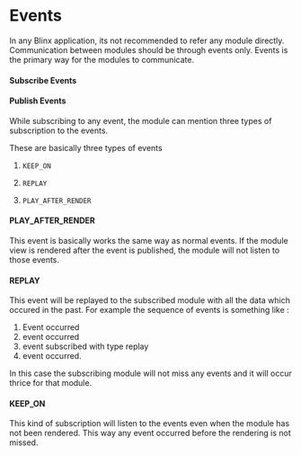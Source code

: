 # Events

In any Blinx application, its not recommended to refer any module directly. Communication between modules should be through events only. Events is the primary way for the modules to communicate.

#### Subscribe Events

#### Publish Events

While subscribing to any event, the module can mention three types of subscription to the events.

These are basically three types of events

1. `KEEP_ON`

2. `REPLAY`

3. `PLAY_AFTER_RENDER`

#### PLAY\_AFTER\_RENDER

This event is basically works the same way as normal events. If the module view is rendered after the event is published, the module will not listen to those events.

#### REPLAY

This event will be replayed to the subscribed module with all the data which occured in the past. For example the sequence of events is something like :

1. Event occurred
2. event occurred
3. event subscribed with type replay
4. event occurred.

In this case the subscribing module will not miss any events and it will occur thrice for that module.

#### KEEP\_ON

This kind of subscription will listen to the events even when the module has not been rendered. This way any event occurred before the rendering is not missed.

